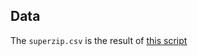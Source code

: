## Data

The `superzip.csv` is the result of [this script](https://github.com/rstudio/shinycoreci-apps/blob/main/apps/063-superzip-example/global.R)